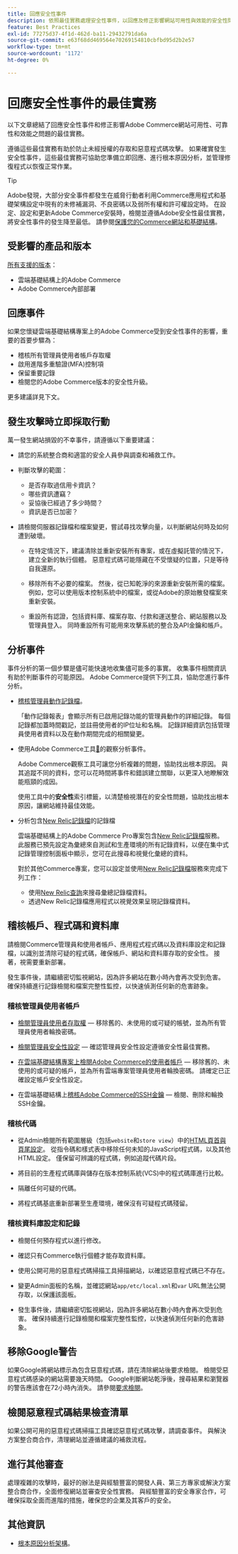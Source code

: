 ```yaml
---
title: 回應安全性事件
description: 依照最佳實務處理安全性事件，以回應及修正影響網站可用性與效能的安全性問題。
feature: Best Practices
exl-id: 77275d37-4f1d-462d-ba11-29432791da6a
source-git-commit: e63f68dd469564e70269154810cbfbd95d2b2e57
workflow-type: tm+mt
source-wordcount: '1172'
ht-degree: 0%

---
```


# 回應安全性事件的最佳實務

以下文章總結了回應安全性事件和修正影響Adobe Commerce網站可用性、可靠性和效能之問題的最佳實務。

遵循這些最佳實務有助於防止未經授權的存取和惡意程式碼攻擊。 如果確實發生安全性事件，這些最佳實務可協助您準備立即回應、進行根本原因分析，並管理修復程式以恢復正常作業。

>[!TIP]
>
>Adobe發現，大部分安全事件都發生在威脅行動者利用Commerce應用程式和基礎架構設定中現有的未修補漏洞、不良密碼以及弱所有權和許可權設定時。 在設定、設定和更新Adobe Commerce安裝時，檢閱並遵循Adobe安全性最佳實務，將安全性事件的發生降至最低。 請參閱[保護您的Commerce網站和基礎結構](../launch/security-best-practices.md)。


## 受影響的產品和版本

[所有支援的版本](../../../release/versions.md)：

- 雲端基礎結構上的Adobe Commerce
- Adobe Commerce內部部署

## 回應事件

如果您懷疑雲端基礎結構專案上的Adobe Commerce受到安全性事件的影響，重要的首要步驟為：

- 稽核所有管理員使用者帳戶存取權
- 啟用進階多重驗證(MFA)控制項
- 保留重要記錄
- 檢閱您的Adobe Commerce版本的安全性升級。

更多建議詳見下文。

## 發生攻擊時立即採取行動

萬一發生網站損毀的不幸事件，請遵循以下重要建議：

- 請您的系統整合商和適當的安全人員參與調查和補救工作。

- 判斷攻擊的範圍：
   - 是否存取過信用卡資訊？
   - 哪些資訊遭竊？
   - 妥協後已經過了多少時間？
   - 資訊是否已加密？

- 請檢閱伺服器記錄檔和檔案變更，嘗試尋找攻擊向量，以判斷網站何時及如何遭到破壞。

   - 在特定情況下，建議清除並重新安裝所有專案，或在虛擬託管的情況下，建立全新的執行個體。 惡意程式碼可能隱藏在不受懷疑的位置，只是等待自我還原。

   - 移除所有不必要的檔案。 然後，從已知乾淨的來源重新安裝所需的檔案。 例如，您可以使用版本控制系統中的檔案，或從Adobe的原始散發檔案來重新安裝。

   - 重設所有認證，包括資料庫、檔案存取、付款和運送整合、網站服務以及管理員登入。 同時重設所有可能用來攻擊系統的整合及API金鑰和帳戶。

## 分析事件

事件分析的第一個步驟是儘可能快速地收集儘可能多的事實。 收集事件相關資訊有助於判斷事件的可能原因。 Adobe Commerce提供下列工具，協助您進行事件分析。

- [稽核管理員動作記錄檔](https://experienceleague.adobe.com/docs/commerce-admin/systems/action-logs/action-log-report.html)。

  「動作記錄報表」會顯示所有已啟用記錄功能的管理員動作的詳細記錄。 每個記錄都加蓋時間戳記，並註冊使用者的IP位址和名稱。 記錄詳細資訊包括管理員使用者資料以及在動作期間完成的相關變更。

- 使用Adobe Commerce工具[&#128279;](../../../tools/observation-for-adobe-commerce/intro.md)的觀察分析事件。

  Adobe Commerce觀察工具可讓您分析複雜的問題，協助找出根本原因。 與其追蹤不同的資料，您可以花時間將事件和錯誤建立關聯，以更深入地瞭解效能瓶頸的成因。

  使用工具中的&#x200B;**安全性**&#x200B;索引標籤，以清楚檢視潛在的安全性問題，協助找出根本原因，讓網站維持最佳效能。

- 分析包含[New Relic記錄檔](https://experienceleague.adobe.com/docs/commerce-cloud-service/user-guide/monitor/new-relic/new-relic-service.html)的記錄檔

  雲端基礎結構上的Adobe Commerce Pro專案包含[New Relic記錄檔](https://experienceleague.adobe.com/docs/commerce-cloud-service/user-guide/monitor/new-relic/log-management.html)服務。 此服務已預先設定為彙總來自測試和生產環境的所有記錄資料，以便在集中式記錄管理控制面板中顯示，您可在此搜尋和視覺化彙總的資料。

  對於其他Commerce專案，您可以設定並使用[New Relic記錄檔](https://docs.newrelic.com/docs/logs/get-started/get-started-log-management/)服務來完成下列工作：
   - 使用[New Relic查詢](https://docs.newrelic.com/docs/logs/new-relic-logs/ui-data/query-syntax-logs)來搜尋彙總記錄檔資料。
   - 透過New Relic記錄檔應用程式以視覺效果呈現記錄檔資料。

## 稽核帳戶、程式碼和資料庫

請檢閱Commerce管理員和使用者帳戶、應用程式程式碼以及資料庫設定和記錄檔，以識別並清除可疑的程式碼，確保帳戶、網站和資料庫存取的安全性。 接著，視需要重新部署。

發生事件後，請繼續密切監視網站，因為許多網站在數小時內會再次受到危害。 確保持續進行記錄檢閱和檔案完整性監控，以快速偵測任何新的危害跡象。

### 稽核管理員使用者帳戶

- [檢閱管理員使用者存取權](https://experienceleague.adobe.com/docs/commerce-admin/systems/user-accounts/permissions-users-all.html) — 移除舊的、未使用的或可疑的帳號，並為所有管理員使用者輪換密碼。

- [檢閱管理員安全性設定](https://experienceleague.adobe.com/docs/commerce-admin/systems/security/security-admin.html) — 確認管理員安全性設定遵循安全性最佳實務。

- [在雲端基礎結構專案上檢閱Adobe Commerce的使用者帳戶](https://experienceleague.adobe.com/docs/commerce-cloud-service/user-guide/project/user-access.html) — 移除舊的、未使用的或可疑的帳戶，並為所有雲端專案管理員使用者輪換密碼。 請確定已正確設定帳戶安全性設定。

- 在雲端基礎結構上[稽核Adobe Commerce的SSH金鑰](https://experienceleague.adobe.com/docs/commerce-cloud-service/user-guide/develop/secure-connections.html) — 檢閱、刪除和輪換SSH金鑰。

### 稽核代碼

- 從Admin檢閱所有範圍層級（包括`website`和`store view`）中的[HTML頁首與頁尾設定](https://experienceleague.adobe.com/docs/commerce-admin/content-design/design/page-setup.html)。 從指令碼和樣式表中移除任何未知的JavaScript程式碼，以及其他HTML設定。 僅保留可辨識的程式碼，例如追蹤代碼片段。

- 將目前的生產程式碼庫與儲存在版本控制系統(VCS)中的程式碼庫進行比較。

- 隔離任何可疑的代碼。

- 將程式碼基底重新部署至生產環境，確保沒有可疑程式碼殘留。

### 稽核資料庫設定和記錄

- 檢閱任何預存程式以進行修改。

- 確認只有Commerce執行個體才能存取資料庫。

- 使用公開可用的惡意程式碼掃描工具掃描網站，以確認惡意程式碼已不存在。

- 變更Admin面板的名稱，並確認網站`app/etc/local.xml`和`var` URL無法公開存取，以保護該面板。

- 發生事件後，請繼續密切監視網站，因為許多網站在數小時內會再次受到危害。 確保持續進行記錄檢閱和檔案完整性監控，以快速偵測任何新的危害跡象。

## 移除Google警告

如果Google將網站標示為包含惡意程式碼，請在清除網站後要求檢閱。 檢閱受惡意程式碼感染的網站需要幾天時間。 Google判斷網站乾淨後，搜尋結果和瀏覽器的警告應該會在72小時內消失。 請參閱[要求檢閱](https://web.dev/articles/request-a-review)。

## 檢閱惡意程式碼結果檢查清單

如果公開可用的惡意程式碼掃描工具確認惡意程式碼攻擊，請調查事件。 與解決方案整合商合作，清理網站並遵循建議的補救流程。

## 進行其他審查

處理複雜的攻擊時，最好的辦法是與經驗豐富的開發人員、第三方專家或解決方案整合商合作，全面修復網站並審查安全性實務。 與經驗豐富的安全專家合作，可確保採取全面而進階的措施，確保您的企業及其客戶的安全。

## 其他資訊

- [根本原因分析架構](https://sansec.io/kb/incident-response/magento-root-cause-analysis)。
